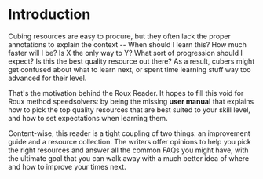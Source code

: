 # Introduction

Cubing resources are easy to procure, but they often lack the proper annotations to explain the context -- When should I learn this? How much faster will I be? Is X the only way to Y? What sort of progression should I expect? Is this the best quality resource out there? As a result, cubers might get confused about what to learn next, or spent time learning stuff way too advanced for their level.

That's the motivation behind the Roux Reader. It hopes to fill this void for Roux method speedsolvers: by being the missing **user manual** that explains how to pick the top quality resources that are best suited to your skill level, and how to set expectations when learning them.

Content-wise, this reader is a tight coupling of two things: an improvement guide and a resource collection. The writers offer opinions to help you pick the right resources and answer all the common FAQs you might have, with the ultimate goal that you can walk away with a much better idea of where and how to improve your times next.

<!--
Even when the right questions do get asked, they are answered times and again, leading to much inefficiency -- if only we can gather all these FAQs in one place and answer them once and for good!
-->
